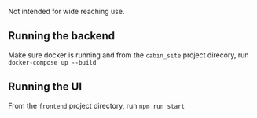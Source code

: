 Not intended for wide reaching use.

## Running the backend

Make sure docker is running and from the `cabin_site` project direcory, run `docker-compose up --build`

## Running the UI

From the `frontend` project directory, run `npm run start`